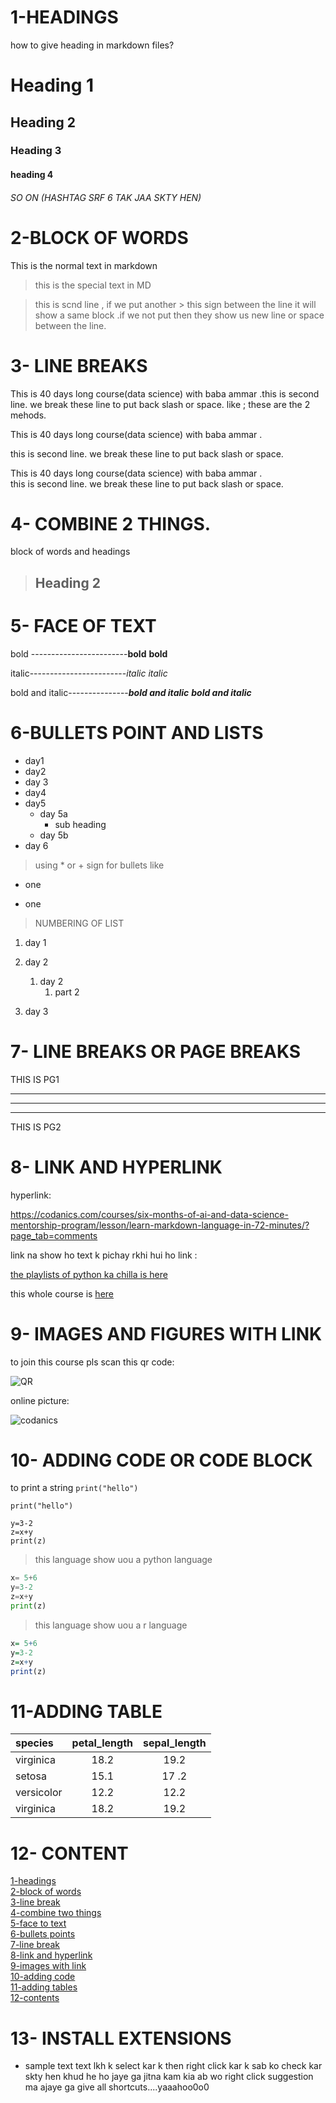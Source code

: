 # 1-HEADINGS
how to give heading in markdown files?

# Heading 1
## Heading 2
### Heading 3
#### heading 4
###### SO ON (HASHTAG SRF 6 TAK JAA SKTY HEN)

# 2-BLOCK OF WORDS
This is the normal text in markdown
> this is the special text in MD

> this is scnd line , if we put another > this sign between the line it will show a same block .if we not put then they show us new line or space between the line.


# 3- LINE BREAKS
This is 40 days long course(data science) with baba ammar .this is second line.
we break these line to put back slash or space. like ; these are the 2 mehods.

This is 40 days long course(data science) with baba ammar .

this is second line.
we break these line to put back slash or space.

This is 40 days long course(data science) with baba ammar .\
this is second line.
we break these line to put back slash or space.

# 4- COMBINE 2 THINGS.
block of words and headings

> ## Heading 2

# 5- FACE OF TEXT
 bold ------------------------**bold**          __bold__

 italic------------------------*italic*           _italic_

 bold and italic---------------***bold and italic***   ___bold and italic___


 # 6-BULLETS POINT AND LISTS
 - day1
 - day2
 - day 3
 - day4
 - day5
    - day 5a
      - sub heading
    - day 5b
- day 6
> using * or + sign for bullets like
 * one
+ one

> NUMBERING OF LIST

1. day 1
2. day 2

   1. day 2
        1. part 2
3. day 3


# 7- LINE BREAKS OR PAGE BREAKS

THIS IS PG1

---
___
***

THIS IS PG2

# 8- LINK AND HYPERLINK

hyperlink:

<https://codanics.com/courses/six-months-of-ai-and-data-science-mentorship-program/lesson/learn-markdown-language-in-72-minutes/?page_tab=comments>


link na show ho text k pichay rkhi hui ho link :

[the playlists of python ka chilla is here](https://codanics.com/courses/six-months-of-ai-and-data-science-mentorship-program/lesson/learn-markdown-language-in-72-minutes/?page_tab=comments)


[codanics]:https://codanics.com/courses/six-months-of-ai-and-data-science-mentorship-program/lesson/learn-markdown-language-in-72-minutes/?page_tab=comments

 this whole course is [here][codanics]

# 9- IMAGES AND FIGURES WITH LINK

to join this course pls scan this qr code:

![QR](qr.png)

online picture:

![codanics](https://www.google.com/search?q=codanic&sca_esv=585006090&rlz=1C1GCEA_enPK1057PK1057&tbm=isch&sxsrf=AM9HkKnDDligyddyy_V4NeXj2zhCMRtYuQ:1700814561370&source=lnms&sa=X&ved=2ahUKEwjegon-m9yCAxWPyqQKHZ_wDjAQ_AUoAnoECAEQBA&biw=1920&bih=955&dpr=1#imgrc=GRjVtCcWAILqOM)


# 10- ADDING CODE OR CODE BLOCK

to print a string `print("hello")`

`print("hello")`

```x= 5+6
y=3-2
z=x+y
print(z) 
```
> this language show uou a python language

``` python 
x= 5+6
y=3-2
z=x+y
print(z) 
```
> this language show uou a r language

``` R
x= 5+6
y=3-2
z=x+y
print(z) 
```

# 11-ADDING TABLE

| species | petal_length | sepal_length |
| :-------| :------------: | :------------: |
| virginica | 18.2 |  19.2|
| setosa | 15.1 |  17 .2|
| versicolor | 12.2 |  12.2|
| virginica | 18.2 |  19.2|





# 12- CONTENT 
[1-headings](#1-headings)\
[2-block of words](#2-block-of-words)\
[3-line break](#3--line-breaks)\
[4-combine two things](#4--combine-2-things)\
[5-face to text](#5--face-of-text)\
[6-bullets points](#6-bullets-point-and-lists)\
[7-line break](#7--line-breaks-or-page-breaks)\
[8-link and hyperlink](#8--link-and-hyperlink)\
[9-images with link](#9--images-and-figures-with-link)\
[10-adding code](#10--adding-code-or-code-block)\
[11-adding tables](#11-adding-table)\
[12-contents](#12--content)

# 13- INSTALL EXTENSIONS

* sample text
  text lkh k select kar k then right click kar k sab ko check kar skty hen khud he ho jaye ga jitna kam kia ab wo right click suggestion ma ajaye ga  give all shortcuts....yaaahoo0o0